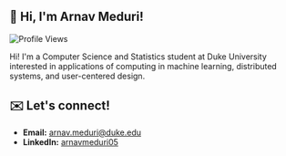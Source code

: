 ## 👋 Hi, I'm Arnav Meduri!

![Profile Views](https://komarev.com/ghpvc/?username=arnavmeduri05&color=blue)

Hi! I'm a Computer Science and Statistics student at Duke University interested in applications of computing in machine learning, distributed systems, and user-centered design.

## ✉️ Let's connect!
- **Email:** [arnav.meduri@duke.edu](mailto:arnav.meduri@duke.edu)  
- **LinkedIn:** [arnavmeduri05](https://www.linkedin.com/in/arnavmeduri05/)
